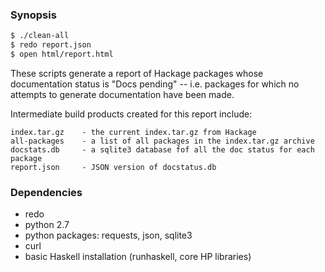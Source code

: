 
### Synopsis

```sh
$ ./clean-all
$ redo report.json
$ open html/report.html
```

These scripts generate a report of Hackage packages whose documentation
status is "Docs pending" -- i.e. packages for which no attempts to
generate documentation have been made.

Intermediate build products created for this report include:

    index.tar.gz    - the current index.tar.gz from Hackage
    all-packages    - a list of all packages in the index.tar.gz archive
    docstats.db     - a sqlite3 database fof all the doc status for each package
    report.json     - JSON version of docstatus.db

### Dependencies

- redo
- python 2.7
- python packages: requests, json, sqlite3
- curl
- basic Haskell installation (runhaskell, core HP libraries)

